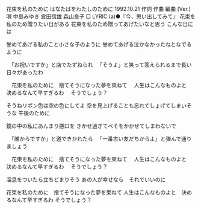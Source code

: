 花束を私のために
はなたばをわたしのために
1992.10.21
作詞  作曲  編曲 (Ver.)   唄
中島みゆき   倉田信雄        森山良子
□ LYRIC (a)●『今、思い出してみて』
花束を私のため贈りたい日がある
花束を私のため贈ってあげたいなと思う
こんな日には

誉めてあげる私のこと小さな子のように
誉めてあげる泣かなかったねとなでるように

　「お祝いですか」と店でたずねられ
　「そうよ」と笑って答えられるまで長い日々があったわ

　花束を私のために　捨てそうになった夢を束ねて
　人生はこんなものよと　決めるなんて早すぎるわ
　そうでしょう？

そうねリボン色は空の色にしてよ
空を見上げることも忘れてしょげてしまいそうな
午後のために

鏡の中の私にあんまり悪口を
きかせ過ぎてべそをかかせてしまわないで

　「誰からですか」と道できかれたら
　「一番古い友だちからよ」と弾んで通りましょう

　花束を私のために　捨てそうになった夢を束ねて
　人生はこんなものよと　決めるなんて早すぎるわ
　そうでしょう？

溜息をついたら立ちどまりそう
あの人が幸せなら　それでいいのに

花束を私のために　捨てそうになった夢を束ねて
人生はこんなものよと　決めるなんて早すぎるわ
そうでしょう？
